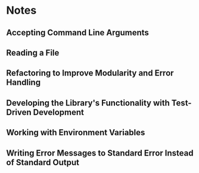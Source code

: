 # Notes

## Accepting Command Line Arguments

## Reading a File

## Refactoring to Improve Modularity and Error Handling

## Developing the Library's Functionality with Test-Driven Development

## Working with Environment Variables

## Writing Error Messages to Standard Error Instead of Standard Output